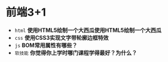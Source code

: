 # 前端3+1
- `html` **使用HTML5绘制一个大西瓜使用HTML5绘制一个大西瓜**
- `css` **使用CSS3实现文字带轮廓边框特效**
- `js` **BOM常用属性有哪些？**
- `软技能` **你觉得你上学时哪门课程学得最好？为什么？**

